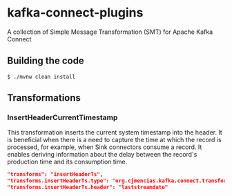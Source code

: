 # kafka-connect-plugins

A collection of Simple Message Transformation (SMT) for Apache Kafka Connect


## Building the code

    $ ./mvnw clean install

## Transformations

### InsertHeaderCurrentTimestamp

This transformation inserts the current system timestamp into the header. It is beneficial when there is a need to capture the time at which the record is processed, for example, when Sink connectors consume a record. It enables deriving information about the delay between the record's production time and its consumption time.

```json
"transforms": "insertHeaderTs",
"transforms.insertHeaderTs.type": "org.cjmencias.kafka.connect.transforms.InsertHeaderCurrentTimestamp",
"transforms.insertHeaderTs.header": "laststreamdate"
```

